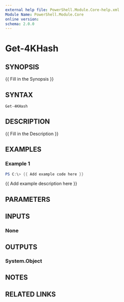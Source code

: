 ```yaml
---
external help file: PowerShell.Module.Core-help.xml
Module Name: PowerShell.Module.Core
online version:
schema: 2.0.0
---
```


# Get-4KHash

## SYNOPSIS
{{ Fill in the Synopsis }}

## SYNTAX

```
Get-4KHash
```

## DESCRIPTION
{{ Fill in the Description }}

## EXAMPLES

### Example 1
```powershell
PS C:\> {{ Add example code here }}
```

{{ Add example description here }}

## PARAMETERS

## INPUTS

### None

## OUTPUTS

### System.Object
## NOTES

## RELATED LINKS
